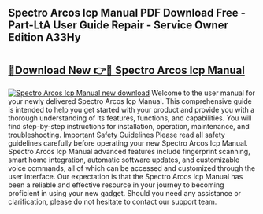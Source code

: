 ## Spectro Arcos Icp Manual PDF Download Free - Part-LtA User Guide Repair - Service Owner Edition A33Hy

# <h2><a href="http://bc69312.oget.top/?id=Spectro+Arcos+Icp+Manual">🔗Download New 👉🔴 Spectro Arcos Icp Manual</a></h2>

[![Spectro Arcos Icp Manual new download](https://i.imgur.com/5g1atiW.png)](http://bc69312.oget.top/?id=Spectro+Arcos+Icp+Manual)
Welcome to the user manual for your newly delivered Spectro Arcos Icp Manual. This comprehensive guide is intended to help you get started with your product and provide you with a thorough understanding of its features, functions, and capabilities. You will find step-by-step instructions for installation, operation, maintenance, and troubleshooting. Important Safety Guidelines Please read all safety guidelines carefully before operating your new Spectro Arcos Icp Manual. Spectro Arcos Icp Manual advanced features include fingerprint scanning, smart home integration, automatic software updates, and customizable voice commands, all of which can be accessed and customized through the user interface. Our expectation is that the Spectro Arcos Icp Manual has been a reliable and effective resource in your journey to becoming proficient in using your new gadget. Should you need any assistance or clarification, please do not hesitate to contact our support team.

